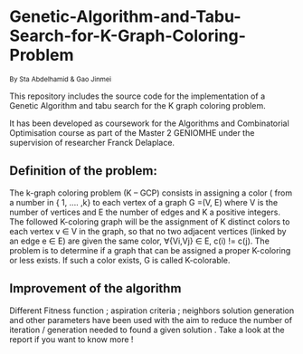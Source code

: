 # Genetic-Algorithm-and-Tabu-Search-for-K-Graph-Coloring-Problem
 <sub> By Sta Abdelhamid & Gao Jinmei  <sub> 

This repository includes the source code for the implementation of a Genetic Algorithm and tabu search for the K graph coloring problem.

It has been developed as coursework for the Algorithms and Combinatorial Optimisation course as part of the Master 2 GENIOMHE under the supervision of researcher Franck Delaplace.

## Definition of the problem: 

The k-graph coloring problem (K – GCP) consists in assigning a color ( from a number in { 
1, …. ,k} to each vertex of a graph G =(V, E) where V is the number of vertices and E the 
number of edges and K a positive integers. The followed K-coloring graph will be the 
assignment of K distinct colors to each vertex v ∈ V in the graph, so that no two adjacent 
vertices (linked by an edge e ∈ E) are given the same color, ∀{Vi,Vj} ∈ E, c(i) != c(j). The 
problem is to determine if a graph that can be assigned a proper K-coloring or less exists. If 
such a color exists, G is called K-colorable.

## Improvement of the algorithm 

Different Fitness function ; aspiration criteria ; neighbors solution generation and other parameters have been used with the aim to reduce the number of iteration / generation needed to found a given solution . Take a look at the report if you want to know more ! 
